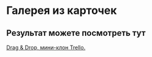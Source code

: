 # Галерея из карточек

## Результат можете посмотреть тут 
[Drag & Drop, мини-клон Trello.](https://zhelezkovev.github.io/Drag-Drop/)
